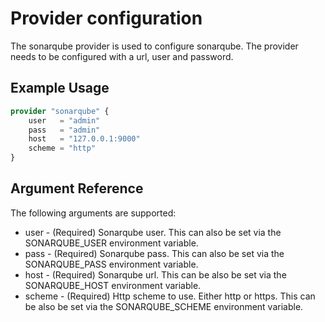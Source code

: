 # Provider configuration

The sonarqube provider is used to configure sonarqube. The provider needs to be configured with a url, user and password.

## Example Usage
```terraform
provider "sonarqube" {
    user   = "admin"
    pass   = "admin" 
    host   = "127.0.0.1:9000"
    scheme = "http"
}
```

## Argument Reference
The following arguments are supported:

- user - (Required) Sonarqube user. This can also be set via the SONARQUBE_USER environment variable.
- pass - (Required) Sonarqube pass. This can also be set via the SONARQUBE_PASS environment variable.
- host - (Required) Sonarqube url. This can be also be set via the SONARQUBE_HOST environment variable.
- scheme - (Required) Http scheme to use. Either http or https. This can be also be set via the SONARQUBE_SCHEME environment variable.
